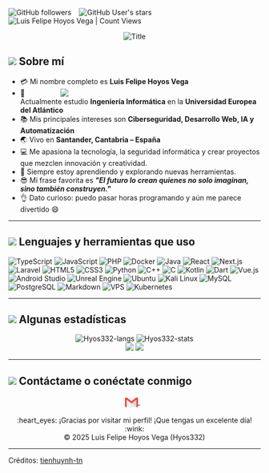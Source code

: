 <img alt="GitHub followers" src="https://img.shields.io/github/followers/Hyos332?style=social"> &nbsp;&nbsp; 
<img alt="GitHub User's stars" src="https://img.shields.io/github/stars/Hyos332?style=social"> &nbsp;&nbsp; 
<img alt="Luis Felipe Hoyos Vega | Count Views" src="https://enemo786q3svfle.m.pipedream.net" />

<div align="center">
  <img src="https://readme-typing-svg.herokuapp.com?font=Architects+Daughter&color=%2338C2FF&size=50&center=true&vCenter=true&height=60&width=600&lines=¡Heyyy!+Soy+Luis+Felipe+Hoyos+%3C3;Hyos332+soy+yo!!!;¡Bienvenido+a+mi+perfil!" alt="Title"></img>
</div>

## <img src="https://raw.githubusercontent.com/nixin72/nixin72/master/wave.gif" width="50px"></img> Sobre mí

- :credit_card: Mi nombre completo es **Luis Felipe Hoyos Vega** <img src="https://i.pinimg.com/originals/df/1a/ff/df1aff8395678d11b99b575f0e3b19d5.gif" width="400" align="right"/>
- :school: Actualmente estudio **Ingeniería Informática** en la **Universidad Europea del Atlántico**
- :books: Mis principales intereses son **Ciberseguridad, Desarrollo Web, IA y Automatización**
- :earth_asia: Vivo en **Santander, Cantabria – España**
- :computer: Me apasiona la tecnología, la seguridad informática y crear proyectos que mezclen innovación y creatividad.
- :monocle_face: Siempre estoy aprendiendo y explorando nuevas herramientas.
- :sunglasses: Mi frase favorita es ***"El futuro lo crean quienes no solo imaginan, sino también construyen."***  
- :ok_hand: Dato curioso: puedo pasar horas programando y aún me parece divertido 😄

---

## <img src="https://media2.giphy.com/media/QssGEmpkyEOhBCb7e1/giphy.gif?cid=ecf05e47a0n3gi1bfqntqmob8g9aid1oyj2wr3ds3mg700bl&rid=giphy.gif" width="50px"> Lenguajes y herramientas que uso

![TypeScript](https://img.shields.io/badge/typescript-%23007ACC.svg?style=for-the-badge&logo=typescript&logoColor=white)
![JavaScript](https://img.shields.io/badge/javascript-%23323330.svg?style=for-the-badge&logo=javascript&logoColor=%23F7DF1E)
![PHP](https://img.shields.io/badge/php-%23777BB4.svg?style=for-the-badge&logo=php&logoColor=white)
![Docker](https://img.shields.io/badge/docker-%232496ED.svg?style=for-the-badge&logo=docker&logoColor=white)
![Java](https://img.shields.io/badge/java-%23ED8B00.svg?style=for-the-badge&logo=java&logoColor=white)
![React](https://img.shields.io/badge/react-%2300D9FF.svg?style=for-the-badge&logo=react&logoColor=white)
![Next.js](https://img.shields.io/badge/next.js-%23000000.svg?style=for-the-badge&logo=next.js&logoColor=white)
![Laravel](https://img.shields.io/badge/laravel-%23FF2D20.svg?style=for-the-badge&logo=laravel&logoColor=white)
![HTML5](https://img.shields.io/badge/html5-%23E34F26.svg?style=for-the-badge&logo=html5&logoColor=white)
![CSS3](https://img.shields.io/badge/css3-%231572B6.svg?style=for-the-badge&logo=css3&logoColor=white)
![Python](https://img.shields.io/badge/python-%233776AB.svg?style=for-the-badge&logo=python&logoColor=white)
![C++](https://img.shields.io/badge/c++-%2300599C.svg?style=for-the-badge&logo=c%2B%2B&logoColor=white)
![C](https://img.shields.io/badge/c-%2300599C.svg?style=for-the-badge&logo=c&logoColor=white)
![Kotlin](https://img.shields.io/badge/kotlin-%230095D5.svg?style=for-the-badge&logo=kotlin&logoColor=white)
![Dart](https://img.shields.io/badge/dart-%230175C2.svg?style=for-the-badge&logo=dart&logoColor=white)
![Vue.js](https://img.shields.io/badge/vue.js-%2335495e.svg?style=for-the-badge&logo=vue.js&logoColor=%234FC08D)
![Android Studio](https://img.shields.io/badge/android%20studio-%233DDC84.svg?style=for-the-badge&logo=android-studio&logoColor=white)
![Unreal Engine](https://img.shields.io/badge/unrealengine-%23313131.svg?style=for-the-badge&logo=unrealengine&logoColor=white)
![Ubuntu](https://img.shields.io/badge/ubuntu-%23E95420.svg?style=for-the-badge&logo=ubuntu&logoColor=white)
![Kali Linux](https://img.shields.io/badge/kali%20linux-%23557C94.svg?style=for-the-badge&logo=kalilinux&logoColor=white)
![MySQL](https://img.shields.io/badge/mysql-%234479A1.svg?style=for-the-badge&logo=mysql&logoColor=white)
![PostgreSQL](https://img.shields.io/badge/postgresql-%23336791.svg?style=for-the-badge&logo=postgresql&logoColor=white)
![Markdown](https://img.shields.io/badge/markdown-%23000000.svg?style=for-the-badge&logo=markdown&logoColor=white)
![VPS](https://img.shields.io/badge/vps-%23007ACC.svg?style=for-the-badge&logo=serverfault&logoColor=white)
![Kubernetes](https://img.shields.io/badge/kubernetes-%23326ce5.svg?style=for-the-badge&logo=kubernetes&logoColor=white)

---

## <img src="https://media0.giphy.com/media/cNZqrH5IzOG0xrlWks/giphy.gif?cid=ecf05e47map255q427en9uprqc1sb0unjq5k4fnqg5pmhhs4&rid=giphy.gif&ct=s" width="50px"> Algunas estadísticas

<div align="center">
<img height="150em" src="https://github-readme-stats.vercel.app/api/top-langs/?username=Hyos332&layout=compact&show_icon=true&theme=algolia&langs_count=10" alt="Hyos332-langs"/>
<img height="150em" src="https://github-readme-stats.vercel.app/api/?username=Hyos332&layout=compact&show_icon=true&theme=algolia" alt="Hyos332-stats"/>
</div>

<div align="center">
  <img src="http://github-readme-streak-stats.herokuapp.com?user=Hyos332&theme=algolia&background=0d1117&hide_border=true" />
  <img src="https://activity-graph.herokuapp.com/graph?username=Hyos332&theme=react-dark"/>
</div>

---

## <img src='https://raw.githubusercontent.com/ShahriarShafin/ShahriarShafin/main/Assets/handshake.gif' width="80px"> Contáctame o conéctate conmigo

<p align="center">
  <a href="mailto:felipehoyos2008@gmail.com" >
    <img align="center" alt="Luis Felipe Hoyos | Gmail" width="26px" src="https://github.com/SatYu26/SatYu26/blob/master/Assets/Gmail.svg" />
  </a> &nbsp;&nbsp;
  
  <!-- 🔗 AGREGA AQUÍ TUS REDES -->
</p>

<div align="center">
  :heart_eyes: ¡Gracias por visitar mi perfil! ¡Que tengas un excelente día! :wink: <br/>
  &copy; 2025 Luis Felipe Hoyos Vega (Hyos332)
</div>

------

Créditos: [tienhuynh-tn](https://github.com/tienhuynh-tn)
